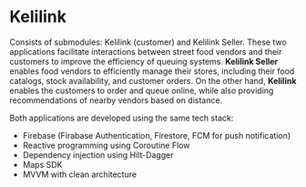 # Kelilink
Consists of submodules: Kelilink (customer) and Kelilink Seller. These two applications facilitate interactions between street food vendors and their customers to improve the efficiency of  queuing systems. **Kelilink Seller** enables food vendors to efficiently manage their stores, including their food catalogs, stock availability, and customer orders. On the other hand, **Kelilink** enables the customers to order and  queue online, while also providing recommendations of nearby vendors based on distance.

Both applications are developed using the same tech stack:
- Firebase (Firabase Authentication, Firestore, FCM for push notification)
- Reactive programming using Coroutine Flow
- Dependency injection using Hilt-Dagger
- Maps SDK
- MVVM with clean architecture
